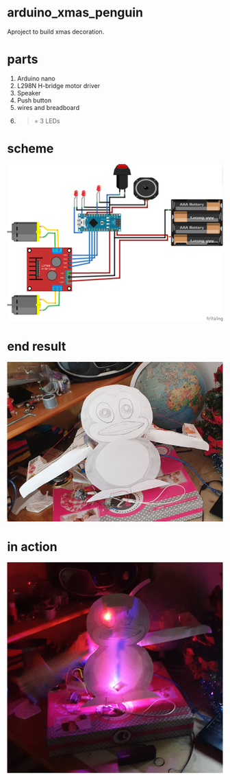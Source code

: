 # arduino_xmas_penguin

Aproject to build xmas decoration.

# parts

1. Arduino nano
2. L298N H-bridge  motor driver
3. Speaker
4. Push button
5. wires and breadboard
6. >= 3 LEDs

# scheme

<img src="arduino_xmas_penguin.png" />

# end result

<img src="end_result.png" />

# in action

<img src="in_action.png" />
